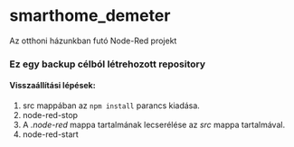 # smarthome_demeter
Az otthoni házunkban futó Node-Red projekt

### Ez egy backup célból létrehozott repository

#### Visszaállítási lépések:
1. src mappában az `npm install` parancs kiadása.
2. node-red-stop
3. A *.node-red* mappa tartalmának lecserélése az *src* mappa tartalmával.
4. node-red-start

